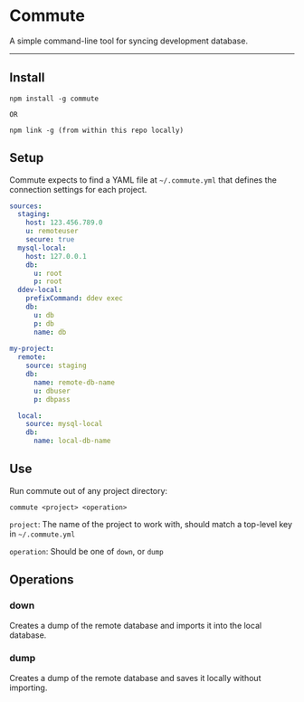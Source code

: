 # Commute

A simple command-line tool for syncing development database.

---

## Install

```
npm install -g commute

OR

npm link -g (from within this repo locally)
```

## Setup

Commute expects to find a YAML file at `~/.commute.yml` that defines the connection settings for each project.

```yaml
sources:
  staging:
    host: 123.456.789.0
    u: remoteuser
    secure: true
  mysql-local:
    host: 127.0.0.1
    db:
      u: root
      p: root
  ddev-local:
    prefixCommand: ddev exec
    db:
      u: db
      p: db
      name: db
        
my-project:
  remote:
    source: staging
    db:
      name: remote-db-name
      u: dbuser
      p: dbpass

  local:
    source: mysql-local
    db:
      name: local-db-name
```

## Use

Run commute out of any project directory:

```
commute <project> <operation>
```

`project`: The name of the project to work with, should match a top-level key in `~/.commute.yml`

`operation`: Should be one of `down`, or `dump`

## Operations

### down

Creates a dump of the remote database and imports it into the local database.

### dump

Creates a dump of the remote database and saves it locally without importing.

